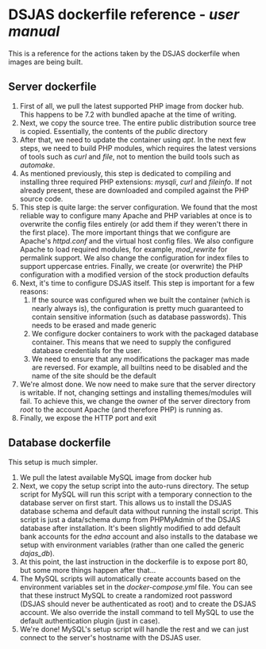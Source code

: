 # DSJAS dockerfile reference - *user manual*

This is a reference for the actions taken by the DSJAS dockerfile when images are being built.

## Server dockerfile

1. First of all, we pull the latest supported PHP image from docker hub. This happens to be 7.2 with bundled apache at the time of writing.
1. Next, we copy the source tree. The entire public distribution source tree is copied. Essentially, the contents of the *public* directory
1. After that, we need to update the container using *apt*. In the next few steps, we need to build PHP modules, which requires the latest versions of tools such as *curl* and *file*, not to mention the build tools such as *automake*.
1. As mentioned previously, this step is dedicated to compiling and installing three required PHP extensions: *mysqli*, *curl* and *fileinfo*. If not already present, these are downloaded and compiled against the PHP source code.
1. This step is quite large: the server configuration. We found that the most reliable way to configure many Apache and PHP variables at once is to overwrite the config files entirely (or add them if they weren't there in the first place). The more important things that we configure are Apache's *httpd.conf* and the virtual host config files. We also configure Apache to load required modules, for example, *mod_rewrite* for permalink support. We also change the configuration for index files to support uppercase entries. Finally, we create (or overwrite) the PHP configuration with a modified version of the stock production defaults
1. Next, it's time to configure DSJAS itself. This step is important for a few reasons:
    1. If the source was configured when we built the container (which is nearly always is), the configuration is pretty much guaranteed to contain sensitive information (such as database passwords). This needs to be erased and made generic
    1. We configure docker containers to work with the packaged database container. This means that we need to supply the configured database credentials for the user.
    1. We need to ensure that any modifications the packager mas made are reversed. For example, all builtins need to be disabled and the name of the site should be the default
1. We're almost done. We now need to make sure that the server directory is writable. If not, changing settings and installing themes/modules will fail. To achieve this, we change the owner of the server directory from *root* to the account Apache (and therefore PHP) is running as.
1. Finally, we expose the HTTP port and exit

## Database dockerfile

This setup is much simpler.

1. We pull the latest available MySQL image from docker hub
1. Next, we copy the setup script into the auto-runs directory. The setup script for MySQL will run this script with a temporary connection to the database server on first start. This allows us to install the DSJAS database schema and default data without running the install script. This script is just a data/schema dump from PHPMyAdmin of the DSJAS database after installation. It's been slightly modified to add default bank accounts for the *edna* account and also installs to the database we setup with environment variables (rather than one called the generic *dajas_db*).
1. At this point, the last instruction in the dockerfile is to expose port 80, but some more things happen after that...
1. The MySQL scripts will automatically create accounts based on the environment variables set in the *docker-compose.yml* file. You can see that these instruct MySQL to create a randomized root password (DSJAS should never be authenticated as root) and to create the DSJAS account. We also override the install command to tell MySQL to use the default authentication plugin (just in case).
1. We're done! MySQL's setup script will handle the rest and we can just connect to the server's hostname with the DSJAS user.

